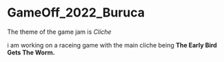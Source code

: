 # GameOff_2022_Buruca

The theme of the game jam is *Cliche*

i am working on a raceing game with the main cliche being **The Early  Bird Gets The Worm.**
